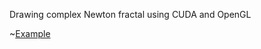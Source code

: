 Drawing complex Newton fractal using CUDA and OpenGL

~[Example](https://github.com/yeasayer/newton-fractal-cuda/raw/master/example.png)